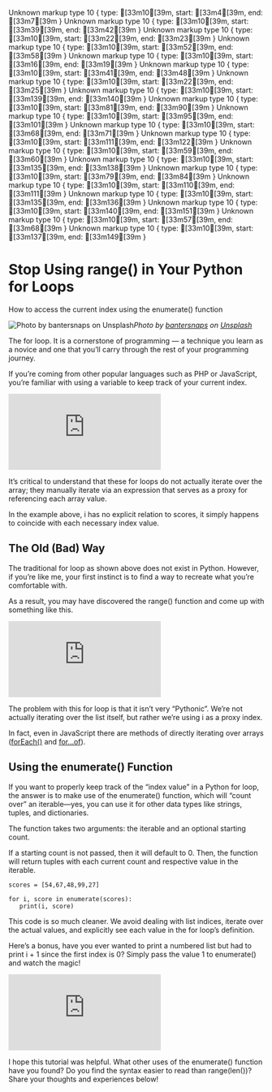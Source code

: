 Unknown markup type 10 { type: [33m10[39m, start: [33m4[39m, end: [33m7[39m }
Unknown markup type 10 { type: [33m10[39m, start: [33m39[39m, end: [33m42[39m }
Unknown markup type 10 { type: [33m10[39m, start: [33m22[39m, end: [33m23[39m }
Unknown markup type 10 { type: [33m10[39m, start: [33m52[39m, end: [33m58[39m }
Unknown markup type 10 { type: [33m10[39m, start: [33m16[39m, end: [33m19[39m }
Unknown markup type 10 { type: [33m10[39m, start: [33m41[39m, end: [33m48[39m }
Unknown markup type 10 { type: [33m10[39m, start: [33m22[39m, end: [33m25[39m }
Unknown markup type 10 { type: [33m10[39m, start: [33m139[39m, end: [33m140[39m }
Unknown markup type 10 { type: [33m10[39m, start: [33m81[39m, end: [33m90[39m }
Unknown markup type 10 { type: [33m10[39m, start: [33m95[39m, end: [33m101[39m }
Unknown markup type 10 { type: [33m10[39m, start: [33m68[39m, end: [33m71[39m }
Unknown markup type 10 { type: [33m10[39m, start: [33m111[39m, end: [33m122[39m }
Unknown markup type 10 { type: [33m10[39m, start: [33m59[39m, end: [33m60[39m }
Unknown markup type 10 { type: [33m10[39m, start: [33m135[39m, end: [33m138[39m }
Unknown markup type 10 { type: [33m10[39m, start: [33m79[39m, end: [33m84[39m }
Unknown markup type 10 { type: [33m10[39m, start: [33m110[39m, end: [33m111[39m }
Unknown markup type 10 { type: [33m10[39m, start: [33m135[39m, end: [33m136[39m }
Unknown markup type 10 { type: [33m10[39m, start: [33m140[39m, end: [33m151[39m }
Unknown markup type 10 { type: [33m10[39m, start: [33m57[39m, end: [33m68[39m }
Unknown markup type 10 { type: [33m10[39m, start: [33m137[39m, end: [33m149[39m }

# Stop Using range() in Your Python for Loops

How to access the current index using the enumerate() function

![Photo by [bantersnaps](https://unsplash.com/@bantersnaps?utm_source=unsplash&utm_medium=referral&utm_content=creditCopyText) on [Unsplash](https://unsplash.com/s/photos/range?utm_source=unsplash&utm_medium=referral&utm_content=creditCopyText)](https://cdn-images-1.medium.com/max/12000/1*Xkji5B8NF7erM82B4i38nA.jpeg)*Photo by [bantersnaps](https://unsplash.com/@bantersnaps?utm_source=unsplash&utm_medium=referral&utm_content=creditCopyText) on [Unsplash](https://unsplash.com/s/photos/range?utm_source=unsplash&utm_medium=referral&utm_content=creditCopyText)*

The for loop. It is a cornerstone of programming — a technique you learn as a novice and one that you’ll carry through the rest of your programming journey.

If you’re coming from other popular languages such as PHP or JavaScript, you’re familiar with using a variable to keep track of your current index.

<iframe src="https://medium.com/media/2065a24abb498ecce993566fda3feef4" frameborder=0></iframe>

It’s critical to understand that these for loops do not actually iterate over the array; they manually iterate via an expression that serves as a proxy for referencing each array value.

In the example above, i has no explicit relation to scores, it simply happens to coincide with each necessary index value.

## The Old (Bad) Way

The traditional for loop as shown above does not exist in Python. However, if you’re like me, your first instinct is to find a way to recreate what you’re comfortable with.

As a result, you may have discovered the range() function and come up with something like this.

<iframe src="https://medium.com/media/75fdabe25e63481433c08b668fcbbc21" frameborder=0></iframe>

The problem with this for loop is that it isn’t very “Pythonic”. We’re not actually iterating over the list itself, but rather we’re using i as a proxy index.

In fact, even in JavaScript there are methods of directly iterating over arrays ([forEach()](https://medium.com/better-programming/stop-using-for-loops-to-iterate-over-arrays-5c46940e79d1) and [for…of](https://medium.com/better-programming/use-for-of-to-loop-through-your-javascript-arrays-57ebb900ab5a)).

## Using the enumerate() Function

If you want to properly keep track of the “index value” in a Python for loop, the answer is to make use of the enumerate() function, which will “count over” an iterable—yes, you can use it for other data types like strings, tuples, and dictionaries.

The function takes two arguments: the iterable and an optional starting count.

If a starting count is not passed, then it will default to 0. Then, the function will return tuples with each current count and respective value in the iterable.

    scores = [54,67,48,99,27]

    for i, score in enumerate(scores):
       print(i, score)

This code is so much cleaner. We avoid dealing with list indices, iterate over the actual values, and explicitly see each value in the for loop’s definition.

Here’s a bonus, have you ever wanted to print a numbered list but had to print i + 1 since the first index is 0? Simply pass the value 1 to enumerate() and watch the magic!

<iframe src="https://medium.com/media/a9e7595b39588c3d0ac5ff350eeeafa7" frameborder=0></iframe>

I hope this tutorial was helpful. What other uses of the enumerate() function have you found? Do you find the syntax easier to read than range(len())? Share your thoughts and experiences below!
